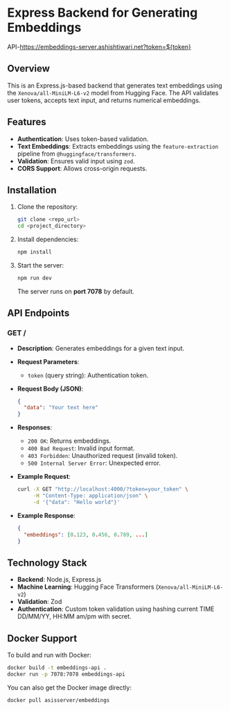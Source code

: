 # Express Backend for Generating Embeddings
API-https://embeddings-server.ashishtiwari.net?token=${token}
## Overview
This is an Express.js-based backend that generates text embeddings using the `Xenova/all-MiniLM-L6-v2` model from Hugging Face. The API validates user tokens, accepts text input, and returns numerical embeddings.

## Features
- **Authentication**: Uses token-based validation.
- **Text Embeddings**: Extracts embeddings using the `feature-extraction` pipeline from `@huggingface/transformers`.
- **Validation**: Ensures valid input using `zod`.
- **CORS Support**: Allows cross-origin requests.

## Installation

1. Clone the repository:
   ```sh
   git clone <repo_url>
   cd <project_directory>
   ```

2. Install dependencies:
   ```sh
   npm install
   ```

3. Start the server:
   ```sh
   npm run dev
   ```
   The server runs on **port 7078** by default.

## API Endpoints

### **GET /**
- **Description**: Generates embeddings for a given text input.
- **Request Parameters**:
  - `token` (query string): Authentication token.
- **Request Body (JSON)**:
  ```json
  {
    "data": "Your text here"
  }
  ```
- **Responses**:
  - `200 OK`: Returns embeddings.
  - `400 Bad Request`: Invalid input format.
  - `403 Forbidden`: Unauthorized request (invalid token).
  - `500 Internal Server Error`: Unexpected error.

- **Example Request**:
  ```sh
  curl -X GET "http://localhost:4000/?token=your_token" \
       -H "Content-Type: application/json" \
       -d '{"data": "Hello world"}'
  ```

- **Example Response**:
  ```json
  {
    "embeddings": [0.123, 0.456, 0.789, ...]
  }
  ```

## Technology Stack
- **Backend**: Node.js, Express.js
- **Machine Learning**: Hugging Face Transformers (`Xenova/all-MiniLM-L6-v2`)
- **Validation**: Zod
- **Authentication**: Custom token validation using hashing current TIME DD/MM/YY, HH:MM am/pm with secret.

## Docker Support
To build and run with Docker:
```sh
docker build -t embeddings-api .
docker run -p 7078:7078 embeddings-api
```

You can also get the Docker image directly:
```sh
docker pull asisserver/embeddings
```
